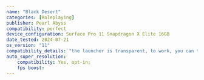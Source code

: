 ```yaml
---
name: "Black Desert"
categories: [Roleplaying]
publisher: Pearl Abyss
compatibility: perfect
device_configuration: Surface Pro 11 Snapdragon X Elite 16GB
date_tested: 2024-07-21
os_version: "11"
compatibility_details: "the launcher is transparent, to work, you can turn on and enter the game guided by the course image, within the game everything works perfectly."
auto_super_resolution:
    compatibility: Yes, opt-in;
    fps boost: 
---
```

